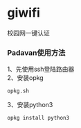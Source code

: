 # giwifi
校园网一键认证

### Padavan使用方法

1、先使用ssh登陆路由器   
2、安装opkg  
```
opkg.sh
```
3、安装python3   
```
opkg install python3   
```
